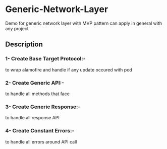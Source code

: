 # Generic-Network-Layer
Demo for generic network layer with MVP pattern can apply in general with any project 

## Description 
### 1- Create Base Target Protocol:- 
to wrap alamofire and handle if any update occured with pod 
### 2- Create Generic API:- 
to handle all methods that face 
### 3- Create Generic Response:- 
to handle all response API 
### 4- Create Constant Errors:- 
to handle all errors around API call 
